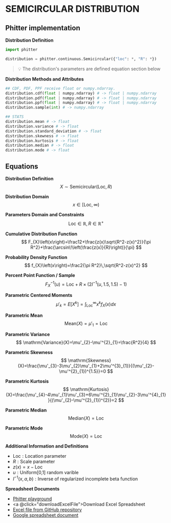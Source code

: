 # SEMICIRCULAR DISTRIBUTION

## Phitter implementation

**Distribution Definition**

```python
import phitter

distribution = phitter.continuous.Semicircular({"loc": *, "R": *})
```

> 💡 The distribution's parameters are defined equation section below

**Distribution Methods and Attributes**

```python
## CDF, PDF, PPF receive float or numpy.ndarray.
distribution.cdf(float | numpy.ndarray) # -> float | numpy.ndarray
distribution.pdf(float | numpy.ndarray) # -> float | numpy.ndarray
distribution.ppf(float | numpy.ndarray) # -> float | numpy.ndarray
distribution.sample(int) # -> numpy.ndarray

## STATS
distribution.mean # -> float
distribution.variance # -> float
distribution.standard_deviation # -> float
distribution.skewness # -> float
distribution.kurtosis # -> float
distribution.median # -> float
distribution.mode # -> float
```

## Equations

**Distribution Definition**
$$ X\sim\mathrm{Semicircular}\left(\text{Loc},R\right) $$

**Distribution Domain**
$$ x\in\left[\text{Loc},\infty\right) $$

**Parameters Domain and Constraints**
$$ \text{Loc}\in\mathbb{R}, R\in\mathbb{R}^{+} $$

**Cumulative Distribution Function**
$$ F_{X}\left(x\right)=\frac12+\frac{z(x)\sqrt{R^2-z(x)^2}}{\pi R^2}+\frac{\arcsin\!\left(\frac{z(x)}{R}\right)}{\pi} $$

**Probability Density Function**
$$ f_{X}\left(x\right)=\frac2{\pi R^2}\,\sqrt{R^2-z(x)^2} $$

**Percent Point Function / Sample**
$$ F^{-1}_{X}\left(u\right)=\text{Loc}+R\times (2I^{-1}\left(u,1.5,1.5\right)-1) $$

**Parametric Centered Moments**
$$ \mu'_{k}=E[X^k]=\int_{\text{Loc}}^{\infty }x^{k}f_{X}\left(x\right)dx $$

**Parametric Mean**
$$ \mathrm{Mean}(X)=\mu'_{1}=\text{Loc} $$

**Parametric Variance**
$$ \mathrm{Variance}(X)=\mu'_{2}-\mu'^{2}_{1}=\frac{R^2}{4} $$

**Parametric Skewness**
$$ \mathrm{Skewness}(X)=\frac{\mu'_{3}-3\mu'_{2}\mu'_{1}+2\mu'^{3}_{1}}{(\mu'_{2}-\mu'^{2}_{1})^{1.5}}=0 $$

**Parametric Kurtosis**
$$ \mathrm{Kurtosis}(X)=\frac{\mu'_{4}-4\mu'_{1}\mu'_{3}+6\mu'^{2}_{1}\mu'_{2}-3\mu'^{4}_{1}}{(\mu'_{2}-\mu'^{2}_{1})^{2}}=2 $$

**Parametric Median**
$$ \mathrm{Median}(X)=\text{Loc} $$

**Parametric Mode**
$$ \mathrm{Mode}(X)=\text{Loc} $$

**Additional Information and Definitions**
- $\text{Loc}:\text{Location parameter}$
- $R:\text{Scale parameter}$
- $z\left(x\right)= x-\text{Loc}$
- $u:\text{Uniform[0,1] random varible}$
- $I^{-1}\left(x,a,b\right):\text{Inverse of regularized incomplete beta function}$

**Spreadsheet Documents**

-   [Phitter playground](https://phitter.io/distributions/continuous/semicircular)
-   <a @click="downloadExcelFile">Download Excel Spreadsheet</a>
-   [Excel file from GitHub repository](https://github.com/phitter-core/phitter-files/blob/main/continuous/semicircular.xlsx)
-   [Google spreadsheet document](https://docs.google.com/spreadsheets/d/195c9VbAKtvEndJKnFp52TrENYK2iytMzIXLMKFAGgx4)

<script setup>
const downloadExcelFile = function() {
    const fileId = "semicircular";
    const url = `https://raw.githubusercontent.com/phitter-core/phitter-files/main/continuous/${fileId}.xlsx`;
    const link = document.createElement("a");
    link.href = url;
    link.setAttribute("download", `${fileId}.xlsx`);
    document.body.appendChild(link);
    link.click();
    document.body.removeChild(link);
};
</script>

<style module>
a {
  cursor: pointer;
}
</style>

    